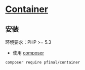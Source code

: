 # [Container](http://pfinal.cn)

## 安装

环境要求：PHP >= 5.3

* 使用 [composer](https://getcomposer.org/)

```shell
composer require pfinal/container
```
